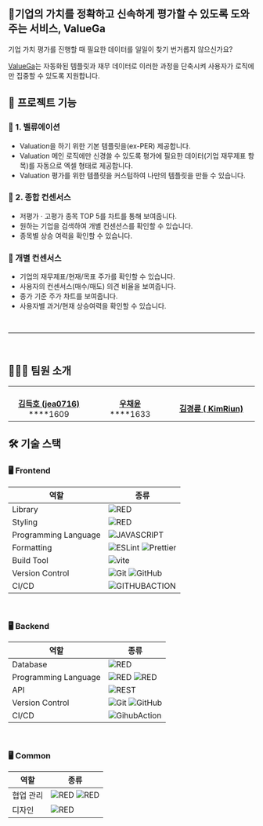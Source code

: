 ## 📱기업의 가치를 정확하고 신속하게 평가할 수 있도록 도와주는 서비스, ValueGa

기업 가치 평가를 진행할 때 필요한 데이터를 일일이 찾기 번거롭지 않으신가요?

[ValueGa](http://3.35.129.99/)는 자동화된 템플릿과 재무 데이터로 이러한 과정을 단축시켜 사용자가 로직에만 집중할 수 있도록 지원합니다.




## 🦾 프로젝트 기능

### 🧐 1. 벨류에이션
- Valuation을 하기 위한 기본 템플릿을(ex-PER) 제공합니다.
- Valuation 메인 로직에만 신경쓸 수 있도록 평가에 필요한 데이터(기업 재무제표 항목)를 자동으로 엑셀 형태로 제공합니다.
- Valuation 평가를 위한 템플릿을 커스텀하여 나만의 템플릿을 만들 수 있습니다.


### 🍓 2. 종합 컨센서스 
- 저평가 · 고평가 종목 TOP 5를 차트를 통해 보여줍니다.
- 원하는 기업을 검색하여 개별 컨센션스를 확인할 수 있습니다.
- 종목별 상승 여력을 확인할 수 있습니다.


### 💊 개별 컨센서스
- 기업의 재무제표/현재/목표 주가를 확인할 수 있습니다.
- 사용자의 컨센서스(매수/매도) 의견 비율을 보여줍니다.
- 종가 기준 주가 차트를 보여줍니다.
- 사용자별 과거/현재 상승여력을 확인할 수 있습니다.

<br />


<hr/>
<br />

## 👩🏻‍💻 팀원 소개
<table>
    <tr align="center">
        <td style="min-width: 150px;">
            <a href="https://github.com/jea0716">
<!--               <img src="https://github.com/jea0716.png" width="100"> -->
              <br />
              <b>김득호 (jea0716)</b>
            </a> 
            <br/>
              ****1609
        </td>
        <td style="min-width: 150px;">
            <a href="https://github.com/hayounSong">
<!--               <img src="https://github.com/hayounSong.png" width="100"> -->
              <br />
              <b>우채윤</b>
            </a>
                       <br/>
              ****1633
        </td>
        <td style="min-width: 150px;">
            <a href="https://github.com/KimRiun">
<!--               <img src="https://github.com/KimRiun.png" width="100"> -->
              <br />
              <b>김경륜 (
KimRiun)</b>
            </a> 
        </td>
        <td style="min-width: 150px;">
            <a href="https://github.com/ho-jun99">
<!--               <img src="https://github.com/ho-jun99.png" width="100"> -->
              <br />
              <b>김민중 (ho-jun99)</b>
            </a> 
                       <br/>
              ****1605
        

    
</table>


## 🛠 기술 스택

### 🖥 Frontend

| 역할                 | 종류                                                                                                                                                                                                              |
| -------------------- | ----------------------------------------------------------------------------------------------------------------------------------------------------------------------------------------------------------------- |
| Library              | <img alt="RED" src ="https://img.shields.io/badge/REACT-61DAFB.svg?&style=for-the-badge&logo=React&logoColor=white"/>                                                                                             |
| Styling              | <img alt="RED" src ="https://img.shields.io/badge/Tailwind css-32DAC1.svg?&style=for-the-badge&logo=tailwindcss&logoColor=white"/>                                                                                |
| Programming Language | ![JAVASCRIPT](https://img.shields.io/badge/JAVASCRIPT-%23007ACC.svg?style=for-the-badge&logo=JAVASCRIPT&logoColor=white)                                                                                          |
| Formatting           | ![ESLint](https://img.shields.io/badge/ESLint-4B3263?style=for-the-badge&logo=eslint&logoColor=white) ![Prettier](https://img.shields.io/badge/Prettier-F7B93E?style=for-the-badge&logo=prettier&logoColor=white) |
| Build Tool           | ![vite](https://img.shields.io/badge/vite-%232C8EBB.svg?style=for-the-badge&logo=vite&logoColor=white)                                                                                                            |
| Version Control      | ![Git](https://img.shields.io/badge/git-%23F05033.svg?style=for-the-badge&logo=git&logoColor=white) ![GitHub](https://img.shields.io/badge/github-%23121011.svg?style=for-the-badge&logo=github&logoColor=white)  |
| CI/CD                | ![GITHUBACTION](https://img.shields.io/badge/vercel-%23F05033.svg?style=for-the-badge&logo=git&logoColor=white)                                                                                                   |

<br />

### 🖥 Backend

| 역할                 | 종류                                                                                                                                                                                                                                                  |
| -------------------- | ----------------------------------------------------------------------------------------------------------------------------------------------------------------------------------------------------------------------------------------------------- |
| Database             | <img alt="RED" src ="https://img.shields.io/badge/Postgresql-003545.svg?&style=for-the-badge&logo=Postgresql&logoColor=white"/>                                                                                                                       |
| Programming Language | <img alt="RED" src ="https://img.shields.io/badge/JAVASCRIPT-004027.svg?&style=for-the-badge&logo=JAVASCRIPT&logoColor=white"/> <img alt="RED" src ="https://img.shields.io/badge/Python-blue.svg?&style=for-the-badge&logo=Python&logoColor=white"/> |
| API                  | ![REST](https://img.shields.io/badge/Rest-4B3263?style=for-the-badge&logo=rest&logoColor=white)                                                                                                                                                       |
| Version Control      | ![Git](https://img.shields.io/badge/git-%23F05033.svg?style=for-the-badge&logo=git&logoColor=white) ![GitHub](https://img.shields.io/badge/github-%23121011.svg?style=for-the-badge&logo=github&logoColor=white)                                      |
| CI/CD                | ![GihubAction](https://img.shields.io/badge/GithubAction-181717?style=for-the-badge&logo={githubactions}&logoColor={white})                                                                                                                           |

<br />

### 🖥 Common

| 역할      | 종류                                                                                                                                                                                                                                         |
| --------- | -------------------------------------------------------------------------------------------------------------------------------------------------------------------------------------------------------------------------------------------- |
| 협업 관리 | <img alt="RED" src ="https://img.shields.io/badge/Notion-000000.svg?&style=for-the-badge&logo=Notion&logoColor=white"/> <img alt="RED" src ="https://img.shields.io/badge/slack-00000.svg?&style=for-the-badge&logo=Slack&logoColor=white"/> |
| 디자인    | <img alt="RED" src ="https://img.shields.io/badge/Figma-F24E1E.svg?&style=for-the-badge&logo=Figma&logoColor=white"/>                                                                                                                        |

<br />
